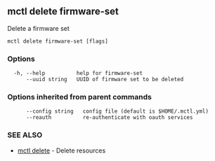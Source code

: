 [Auto generated by spf13/cobra]: <>

## mctl delete firmware-set

Delete a firmware set

```
mctl delete firmware-set [flags]
```

### Options

```
  -h, --help          help for firmware-set
      --uuid string   UUID of firmware set to be deleted
```

### Options inherited from parent commands

```
      --config string   config file (default is $HOME/.mctl.yml)
      --reauth          re-authenticate with oauth services
```

### SEE ALSO

* [mctl delete](mctl_delete.md)	 - Delete resources

